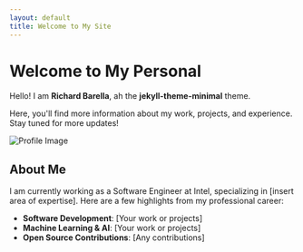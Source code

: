 ```yaml
---
layout: default
title: Welcome to My Site
---
```


# Welcome to My Personal

Hello! I am **Richard Barella**, ah the **jekyll-theme-minimal** theme.

Here, you'll find more information about my work, projects, and experience. Stay tuned for more updates!

![Profile Image](https://media.licdn.com/dms/image/v2/D4D35AQEGzQMyHebLvA/profile-framedphoto-shrink_200_200/profile-framedphoto-shrink_200_200/0/1653744039494?e=1739026800&v=beta&t=EGAId0MFDDd4hQ_ZsqV_s3yKcHv57ynw2iXFrBaaKMo)

## About Me

I am currently working as a Software Engineer at Intel, specializing in [insert area of expertise]. Here are a few highlights from my professional career:

- **Software Development**: [Your work or projects]
- **Machine Learning & AI**: [Your work or projects]
- **Open Source Contributions**: [Any contributions]
